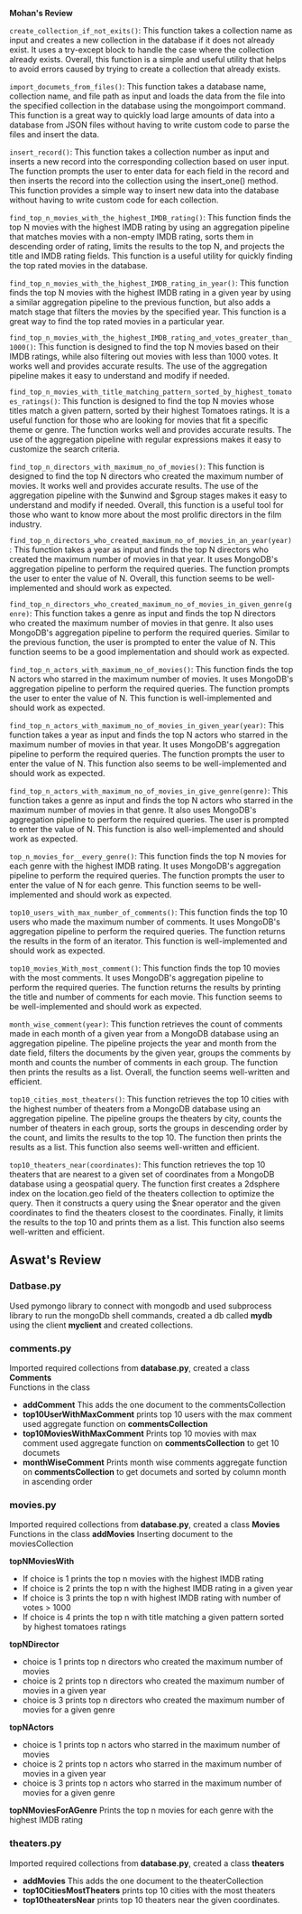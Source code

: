 **Mohan's Review**

```create_collection_if_not_exits()```: This function takes a collection name as input and creates a new collection in the database if it does not already exist. It uses a try-except block to handle the case where the collection already exists. Overall, this function is a simple and useful utility that helps to avoid errors caused by trying to create a collection that already exists.

```import_documets_from_files()```: This function takes a database name, collection name, and file path as input and loads the data from the file into the specified collection in the database using the mongoimport command. This function is a great way to quickly load large amounts of data into a database from JSON files without having to write custom code to parse the files and insert the data.

```insert_record()```: This function takes a collection number as input and inserts a new record into the corresponding collection based on user input. The function prompts the user to enter data for each field in the record and then inserts the record into the collection using the insert_one() method. This function provides a simple way to insert new data into the database without having to write custom code for each collection.

```find_top_n_movies_with_the_highest_IMDB_rating()```: This function finds the top N movies with the highest IMDB rating by using an aggregation pipeline that matches movies with a non-empty IMDB rating, sorts them in descending order of rating, limits the results to the top N, and projects the title and IMDB rating fields. This function is a useful utility for quickly finding the top rated movies in the database.

```find_top_n_movies_with_the_highest_IMDB_rating_in_year()```: This function finds the top N movies with the highest IMDB rating in a given year by using a similar aggregation pipeline to the previous function, but also adds a match stage that filters the movies by the specified year. This function is a great way to find the top rated movies in a particular year.

```find_top_n_movies_with_the_highest_IMDB_rating_and_votes_greater_than_1000()```: This function is designed to find the top N movies based on their IMDB ratings, while also filtering out movies with less than 1000 votes. It works well and provides accurate results. The use of the aggregation pipeline makes it easy to understand and modify if needed.

```find_top_n_movies_with_title_matching_pattern_sorted_by_highest_tomatoes_ratings()```: This function is designed to find the top N movies whose titles match a given pattern, sorted by their highest Tomatoes ratings. It is a useful function for those who are looking for movies that fit a specific theme or genre. The function works well and provides accurate results. The use of the aggregation pipeline with regular expressions makes it easy to customize the search criteria.

```find_top_n_directors_with_maximum_no_of_movies()```: This function is designed to find the top N directors who created the maximum number of movies. It works well and provides accurate results. The use of the aggregation pipeline with the $unwind and $group stages makes it easy to understand and modify if needed. Overall, this function is a useful tool for those who want to know more about the most prolific directors in the film industry.

```find_top_n_directors_who_created_maximum_no_of_movies_in_an_year(year)```:
This function takes a year as input and finds the top N directors who created the maximum number of movies in that year. It uses MongoDB's aggregation pipeline to perform the required queries. The function prompts the user to enter the value of N. Overall, this function seems to be well-implemented and should work as expected.

```find_top_n_directors_who_created_maximum_no_of_movies_in_given_genre(genre)```:
This function takes a genre as input and finds the top N directors who created the maximum number of movies in that genre. It also uses MongoDB's aggregation pipeline to perform the required queries. Similar to the previous function, the user is prompted to enter the value of N. This function seems to be a good implementation and should work as expected.

```find_top_n_actors_with_maximum_no_of_movies()```:
This function finds the top N actors who starred in the maximum number of movies. It uses MongoDB's aggregation pipeline to perform the required queries. The function prompts the user to enter the value of N. This function is well-implemented and should work as expected.

```find_top_n_actors_with_maximum_no_of_movies_in_given_year(year)```:
This function takes a year as input and finds the top N actors who starred in the maximum number of movies in that year. It uses MongoDB's aggregation pipeline to perform the required queries. The function prompts the user to enter the value of N. This function also seems to be well-implemented and should work as expected.

```find_top_n_actors_with_maximum_no_of_movies_in_give_genre(genre)```:
This function takes a genre as input and finds the top N actors who starred in the maximum number of movies in that genre. It also uses MongoDB's aggregation pipeline to perform the required queries. The user is prompted to enter the value of N. This function is also well-implemented and should work as expected.

```top_n_movies_for__every_genre()```:
This function finds the top N movies for each genre with the highest IMDB rating. It uses MongoDB's aggregation pipeline to perform the required queries. The function prompts the user to enter the value of N for each genre. This function seems to be well-implemented and should work as expected.

```top10_users_with_max_number_of_comments()```:
This function finds the top 10 users who made the maximum number of comments. It uses MongoDB's aggregation pipeline to perform the required queries. The function returns the results in the form of an iterator. This function is well-implemented and should work as expected.

```top10_movies_With_most_comment()```:
This function finds the top 10 movies with the most comments. It uses MongoDB's aggregation pipeline to perform the required queries. The function returns the results by printing the title and number of comments for each movie. This function seems to be well-implemented and should work as expected.

```month_wise_comment(year)```:
This function retrieves the count of comments made in each month of a given year from a MongoDB database using an aggregation pipeline. The pipeline projects the year and month from the date field, filters the documents by the given year, groups the comments by month and counts the number of comments in each group. The function then prints the results as a list. Overall, the function seems well-written and efficient.

```top10_cities_most_theaters()```:
This function retrieves the top 10 cities with the highest number of theaters from a MongoDB database using an aggregation pipeline. The pipeline groups the theaters by city, counts the number of theaters in each group, sorts the groups in descending order by the count, and limits the results to the top 10. The function then prints the results as a list. This function also seems well-written and efficient.

```top10_theaters_near(coordinates)```:
This function retrieves the top 10 theaters that are nearest to a given set of coordinates from a MongoDB database using a geospatial query. The function first creates a 2dsphere index on the location.geo field of the theaters collection to optimize the query. Then it constructs a query using the $near operator and the given coordinates to find the theaters closest to the coordinates. Finally, it limits the results to the top 10 and prints them as a list. This function also seems well-written and efficient.

## Aswat's Review

### **Datbase.py**
Used pymongo library to connect with mongodb and used subprocess library to run the mongoDb shell commands, created a db called **mydb** using the client **myclient** and created collections.


### **comments.py**
Imported required collections from **database.py**, created a class **Comments** <br>
Functions in the class
* **addComment** This adds the one document to the commentsCollection
* **top10UserWithMaxComment** prints top 10 users with the max comment used aggregate function on **commentsCollection**
* **top10MoviesWithMaxComment** Prints top 10 movies with max comment used aggregate function on **commentsCollection** to get 10 documets 
* **monthWiseComment** Prints month wise comments aggregate function on **commentsCollection** to get documets and sorted by column month in ascending order

### **movies.py**
Imported required collections from **database.py**, created a class **Movies** 
Functions in the class
**addMovies** Inserting document to the moviesCollection

**topNMoviesWith** 
* If choice is 1 prints the top n movies with the highest IMDB rating
* If choice is 2 prints the top n with the highest IMDB rating in a given year
* If choice is 3 prints the top n  with highest IMDB rating with number of votes > 1000
* If choice is 4  prints the top n with title matching a given pattern sorted by highest tomatoes ratings

**topNDirector**
* choice is 1 prints top n directors who created the maximum number of movies
* choice is 2 prints top n directors who created the maximum number of movies in a given year
* choice is 3 prints top n directors who created the maximum number of movies for a given genre

**topNActors**
* choice is 1 prints top n actors who starred in the maximum number of movies
* choice is 2 prints top n actors who starred in the maximum number of movies in a given year
* choice is 3 prints top n actors who starred in the maximum number of movies for a given genre

**topNMoviesForAGenre** Prints the top n movies for each genre with the highest IMDB rating


### **theaters.py**
Imported required collections from **database.py**, created a class **theaters** 
* **addMovies** This adds the one document to the theaterCollection
* **top10CitiesMostTheaters** prints top 10 cities with the most theaters
* **top10theatersNear** prints top 10 theaters near the given coordinates.

